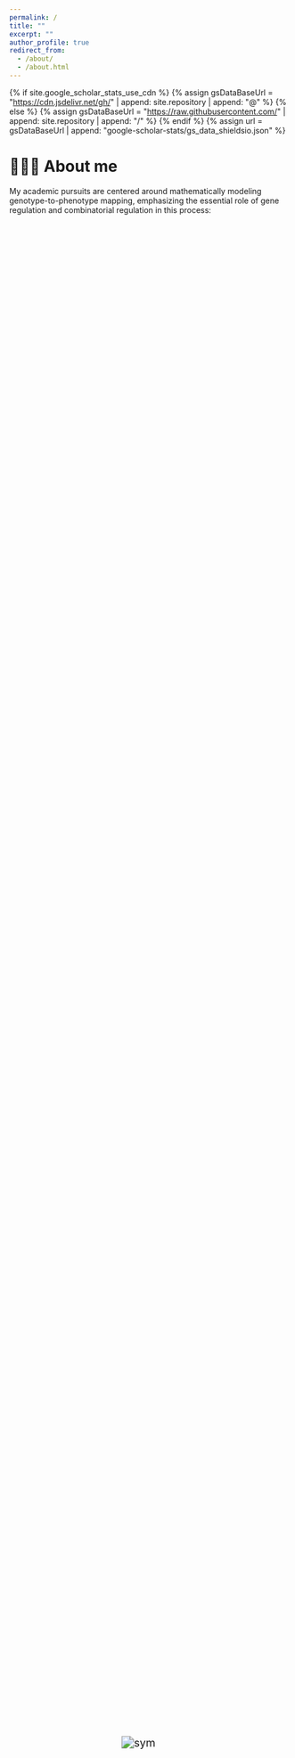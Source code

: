 ```yaml
---
permalink: /
title: ""
excerpt: ""
author_profile: true
redirect_from: 
  - /about/
  - /about.html
---
```


{% if site.google_scholar_stats_use_cdn %}
{% assign gsDataBaseUrl = "https://cdn.jsdelivr.net/gh/" | append: site.repository | append: "@" %}
{% else %}
{% assign gsDataBaseUrl = "https://raw.githubusercontent.com/" | append: site.repository | append: "/" %}
{% endif %}
{% assign url = gsDataBaseUrl | append: "google-scholar-stats/gs_data_shieldsio.json" %}

<span class='anchor' id='about-me'></span>
# 🧑🏻‍💼 About me
My academic pursuits are centered around mathematically modeling genotype-to-phenotype mapping, emphasizing the essential role of gene regulation and combinatorial regulation in this process: <br>

<div class='paper-box'>
  <div class='paper-box-image'>
    <div style="display: flex; flex-direction: column; justify-content: center; align-items: flex-start; height: 140%;">
      <img src="images/G2P.png" alt="sym" style="max-width: 100%; height: auto; transform: scale(1.4) translateX(150px); transform-origin: center;">
    </div>
  </div>
</div>

1. Utilizing single-cell and multi-omics technologies, I aim to understand how these **regulatory mechanisms and their combinatorial effects** define cell types and govern processes like tissue regeneration;
2. With genome-wide regulatory network, another key area of interest is to improve **relevant tissue identification**;
3. With regulatory networks along with their combinatorial property, we aim to build a **causal regulatory chain: genotype → molecule network → combinatorial modules → relevant tissues → phenotype**.

# 🔥 News
- *2025.07*: &nbsp;🎉🎉 cRegulon (combinatorial Regulon) is published in ***Genome Biology*** and its software is freely available at [https://github.com/SUwonglab/cRegulon](https://github.com/SUwonglab/cRegulon)!
- *2024.11*: &nbsp;🎉🎉 cTOP (combinatorial TF Oriented Program) is published in ***Genome Research*** along with its application in sika deer and is available at [https://github.com/AMSSwanglab/cTOP](https://github.com/AMSSwanglab/cTOP)!

# 📝 Publications 

<div class='paper-box'><div class='paper-box-image'><div><div class="badge">cRegulon</div><img src='images/cRegulon.jpg' alt="sym" width="100%"></div></div>
<div class='paper-box-text' markdown="1">
**cRegulon**: [Modeling combinatorial regulation from single-cell multi-omics provides regulatory units underpinning cell type landscape using cRegulon](https://github.com/SUwonglab/cRegulon) <br>
***Zhanying Feng***, Xi Chen, Zhana Duren, Jingxue Xin, Hao Miao, Qiuyue Yuan, and Yong Wang, Wing Hung Wong. *Genome Biology*  (2025)
</div>
</div>

<div class='paper-box'><div class='paper-box-image'><div><div class="badge">cTOP</div><img src='images/cTOP.jpg' alt="sym" width="100%"></div></div>
<div class='paper-box-text' markdown="1">
**cTOP**: [High-quality sika deer omics data and integrative analysis reveal genic and cellular regulation of antler regeneration](https://genome.cshlp.org/content/35/1/188.full) <br>
Zihe Li<sup>\#</sup>, Ziyu Xu<sup>\#</sup>, Lei Zhu<sup>\#</sup>, Tao Qin<sup>\#</sup>, Jinrui Ma<sup>\#</sup>, ***Zhanying Feng<sup>\#</sup>***, Huishan Yue, Qing Guan, Botong Zhou, Ge Han, Guokun Zhang, Chunyi Li, Shuaijun Jia, Qiang Qiu, Dingjun Hao, Yong Wang and Wen Wang. *Genome Research* 35: 188-201 (2024)
</div>
</div>

<div class='paper-box'><div class='paper-box-image'><div><div class="badge">SpecVar</div><img src='images/SpecVar.jpg' alt="sym" width="100%"></div></div>
<div class='paper-box-text' markdown="1">
**SpecVar**: [Heritability enrichment in context-specific regulatory networks improves phenotype-relevant tissue identification](https://elifesciences.org/articles/82535) <br>
***Zhanying Feng***, Zhana Duren, Jingxue Xin, Qiuyue Yuan, Yaoxi He, Bing Su, and Wing Hung Wong, Yong Wang. *eLife* 11:e82535 (2022)
</div>
</div>

<div class='paper-box'><div class='paper-box-image'><div><div class="badge">hReg-CNCC</div><img src='images/hReg-CNCC.webp' alt="sym" width="100%"></div></div>
<div class='paper-box-text' markdown="1">
**hReg-CNCC**: [hReg-CNCC reconstructs a regulatory network in human cranial neural crest cells and annotates variants in a developmental context](https://www.nature.com/articles/s42003-021-01970-0) <br>
***Zhanying Feng***, Zhana Duren, Ziyi Xiong, Sijia Wang, Fan Liu, and Wing Hung Wong, Yong Wang. *Communications Biology*. vol. 4: 1-6 (2021).
</div>
</div>

<div class='paper-box'><div class='paper-box-image'><div><div class="badge">scTIM</div><img src='images/scTIM.jpeg' alt="sym" width="100%"></div></div>
<div class='paper-box-text' markdown="1">
**scTIM**: [scTIM: seeking cell-type-indicative marker from single cell RNA-seq data by consensus optimization](https://academic.oup.com/bioinformatics/article/36/8/2474/5679774) <br>
***Zhanying Feng***, Xianwen Ren, Yuan Fang, Yining Yin, Chutian Huang, Yimin Zhao, and Yong Wang. *Bioinformatics*. vol. 36, Issue 8, 2474-2485, (2019).
</div>
</div>

**ELF**: [ELF: Extract Landmark Features By Optimizing Topology Maintenance, Redundancy, and Specificity](https://ieeexplore.ieee.org/document/8382248) <br>
***Zhanying Feng*** and Yong Wang. *IEEE/ACM Transactions on Computational Biology and Bioinformatics*. Vol 17 (2), 411-421. (2018). <br>
<br>
**COVID-19**: [Human Genetic Variants Associated with COVID-19 Severity are Enriched in Immune and Epithelium Regulatory Networks](https://link.springer.com/article/10.1007/s43657-022-00066-x) <br>
***Zhanying Feng***, Xianwen Ren, Zhana Duren, and Yong Wang. *Phenomics*. Vol 2, 389–403. (2022). <br>
<br>
**Brain**: [Comparison of chromatin accessibility landscapes during early development of prefrontal cortex between rhesus macaque and human](https://www.nature.com/articles/s41467-022-31403-3) <br>
Xuelong Yao, Zongyang Lu, ***Zhanying Feng***, Lei Gao, Xin Zhou, Min Li, Suijuan Zhong, Qian Wu, Zhenbo Liu, Haofeng Zhang, Zeyuan Liu, Lizhi Yi, Tao Zhou, Xudong Zhao, Jun Zhang, Yong Wang, Xingxu Huang, Xiaoqun Wang and Jiang Liu. *Nature communications*. Vol 13 (1), 1-15. (2022). <br>
<br>
**CGWAS**: [Combining genome-wide association studies highlight novel loci involved in human facial variation](https://www.nature.com/articles/s41467-022-35328-9) <br>
Ziyi Xiong, Xingjian Gao, Yan Chen, **Zhanying Feng**, Siyu Pan, Haojie Lu, Andre G. Uitterlinden, Tamar Nijsten, Arfan Ikram, Fernando Rivadeneira, Mohsen Ghanbari, Yong Wang, Manfred Kayser and Fan Liu. *Nature Communications*. Vol. 13, 7832. (2022). <br>
<br>
**RE-GOA**: [Annotating regulatory elements by heterogeneous network embedding](https://academic.oup.com/bioinformatics/article/38/10/2899/6553660) <br>
Yurun Lu, **Zhanying Feng**, Songmao Zhang, Yong Wang. *Bioinformatics*. Vol 38 (10), 2899-2911. (2022).<br>
<br>
**CGMformer**: [A pretrained transformer model for decoding individual glucose dynamics from continuous glucose monitoring data](https://academic.oup.com/nsr/advance-article/doi/10.1093/nsr/nwaf039/8005967) <br>
Yurun Lu, Dan Liu, Zhongming Liang, Rui Liu, Pei Chen, Yitong Liu, Jiachen Li, **Zhanying Feng**, Lei M Li, Bin Sheng, Weiping Jia, Luonan Chen, Huating Li, Yong Wang. *National Science Review*. nwaf039. (2025).<br>
<br>
**vPECA**: [Chromatin accessibility landscape and regulatory network of high-altitude hypoxia adaptation](https://www.nature.com/articles/s41467-020-18638-8) <br>
Jingxue Xin, Hui Zhang, Yaoxi He, Zhana Duren, Caijuan Bai, Lang Chen, Xin Luo, Dong-Sheng Yan, Chaoyu Zhang, Xiang Zhu, Qiuyue Yuan, **Zhanying Feng**, Chaoying Cui, Xuebin Qi, Ouzhuluobu, Wing Hung Wong, Yong Wang & Bing Su. *Nature Communications*. Vol 11, 1-20. (2020). <br>
<br>
**OpenAnnotate**: [OpenAnnotate: a web server to annotate the chromatin accessibility of genomic regions](https://academic.oup.com/nar/article/49/W1/W483/6276912) <br>
Shengquan Chen, Qiao Liu, Xuejian Cui, **Zhanying Feng**, Chunquan Li, Xiaowo Wang, Xuegong Zhang, Yong Wang, Rui Jiang. *Nucleic Acids Research*. Vol 49 (W1), W483-W490, (2021). <br>
<br>
**Tibetan adaption**: [Polygenic adaptation leads to a higher reproductive fitness of native Tibetans at high altitude](https://www.cell.com/current-biology/abstract/S0960-9822(23)01064-3) <br>
Yaoxi He, Yongbo Guo, Wangshan Zheng, Tian Yue, Hui Zhang, Bin Wang, **Zhanying Feng**, Ouzhuluobu, Chaoying Cui, Kai Liu, Bin Zhou, Xuerui Zeng, Liya Li, Tianyun Wang, Yong Wang, Chao Zhang, Shuhua Xu, Xuebin Qi, and Bing Su. *Current Biology*
. Vol 33 (19), 4037-4051. (2023) <br>

# 🎖 Honors and Awards
- *2023.06*, Dean Scholarship of Chinese Academy of Science
- *2021.09*, National Scholarship
- *2018.09*, Saudi Aramco Scholarship
- *2016.12*, “Rixin” Scholarship of “Chern Class”
- *2016.09*, National Encouragement Scholarship

# 💼 Employments
- *2023.09 - now*, Department of Statistics of Stanford, Postdoctoral fellow, advised by Prof. Wing Hung Wong. 

# 📖 Educations
- *2017.09 - 2023.06*, Academy of Mathematics and System Science of CAS, Ph.D of Operational Research and Cybernetics, advised by Prof. Yong Wang. 
- *2013.09 - 2017.06*, Nankai University, BS of Mathematics, Boling Class. 

# 💬 Invited Talks
- *2023.07*, Contributed Talk (top abstract winner) in [NetBioMed 2022](https://sites.google.com/channing.harvard.edu/netbiomed2022/home).
